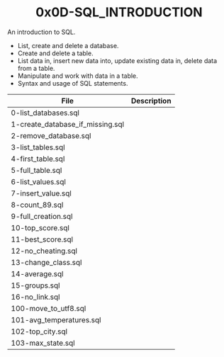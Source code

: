 <h1 align="center"><b>0x0D-SQL_INTRODUCTION</b></h1>

An introduction to SQL. 

<ul>
<li>List, create and delete a database.</li>
<li>Create and delete a table.</li>
<li>List data in, insert new data into, update existing data in, delete data from a table.</li>
<li>Manipulate and work with data in a table.</li>
<li>Syntax and usage of SQL statements.</li> 
</ul>

|File | Description |
|---|---|
|0-list_databases.sql||
|1-create_database_if_missing.sql||
|2-remove_database.sql||
|3-list_tables.sql||
|4-first_table.sql||
|5-full_table.sql||
|6-list_values.sql||
|7-insert_value.sql||
|8-count_89.sql||
|9-full_creation.sql||
|10-top_score.sql||
|11-best_score.sql||
|12-no_cheating.sql||
|13-change_class.sql||
|14-average.sql||
|15-groups.sql||
|16-no_link.sql||
|100-move_to_utf8.sql||
|101-avg_temperatures.sql||
|102-top_city.sql||
|103-max_state.sql||
